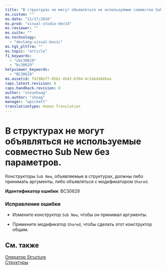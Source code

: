 ```yaml
---
title: "В структурах не могут объявляться не используемые совместно Sub New без параметров. | Microsoft Docs"
ms.custom: ""
ms.date: "11/17/2016"
ms.prod: "visual-studio-dev14"
ms.reviewer: ""
ms.suite: ""
ms.technology: 
  - "devlang-visual-basic"
ms.tgt_pltfrm: ""
ms.topic: "article"
f1_keywords: 
  - "vbc30629"
  - "bc30629"
helpviewer_keywords: 
  - "BC30629"
ms.assetid: f4298ef7-85b1-4543-b764-4c3abda84baa
caps.latest.revision: 8
caps.handback.revision: 8
author: "stevehoag"
ms.author: "shoag"
manager: "wpickett"
translationtype: Human Translation
---
```

# В структурах не могут объявляться не используемые совместно Sub New без параметров.
Конструкторы `Sub New`, объявляемые в структурах, должны либо принимать аргументы, либо объявляться с модификатором `Shared`.  
  
 **Идентификатор ошибки**: BC30629  
  
### Исправление ошибки  
  
-   Измените конструктор `Sub New`, чтобы он принимал аргументы.  
  
-   Примените модификатор `Shared`, чтобы сделать этот конструктор общим.  
  
## См. также  
 [Оператор Structure](../../visual-basic/language-reference/statements/structure-statement.md)   
 [Структуры](../../visual-basic/programming-guide/language-features/data-types/structures.md)